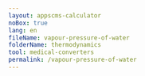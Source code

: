 ```yaml
---
layout: appscms-calculator
noBox: true
lang: en
fileName: vapour-pressure-of-water
folderName: thermodynamics
tool: medical-converters
permalink: /vapour-pressure-of-water
---
```

